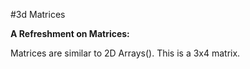 

#3d Matrices

**A Refreshment on Matrices:**

Matrices are similar to 2D Arrays(). This is a 3x4 matrix.
